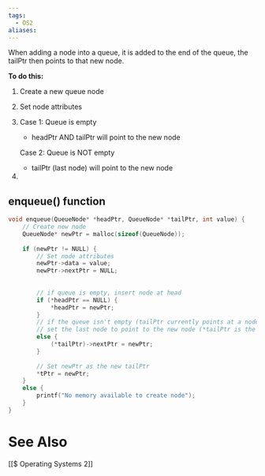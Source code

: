 ```yaml
---
tags:
  - OS2
aliases:
---
```


When adding a node into a queue, it is added to the end of the queue, the tailPtr then points to that new node.

**To do this:**
1. Create a new queue node
2. Set node attributes
3. Case 1: Queue is empty
   - headPtr AND tailPtr will point to the new node
   
   Case 2: Queue is NOT empty
   - tailPtr (last node) will point to the new node
4. 



## enqueue() function
```c showlinenumbers
void enqueue(QueueNode* *headPtr, QueueNode* *tailPtr, int value) {
	// Create new node
	QueueNode* newPtr = malloc(sizeof(QueueNode));
	
	if (newPtr != NULL) {
		// Set node attributes
		newPtr->data = value;
		newPtr->nextPtr = NULL;
		
		
		// if queue is empty, insert node at head
		if (*headPtr == NULL) {
			*headPtr = newPtr;
		}
		// if the queue isn't empty (tailPtr currently points at a node)
		// set the last node to point to the new node (*tailPtr is the last node)
		else {
			(*tailPtr)->nextPtr = newPtr;
		}
		
		// Set newPtr as the new tailPtr
		*tPtr = newPtr;
	}
	else {
		printf("No memory available to create node");
	}
}
```

# See Also
[[$ Operating Systems 2]]